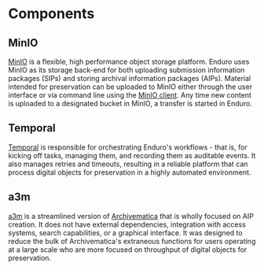 # Components

## MinIO

[MinIO](https://min.io/) is a flexible, high performance object storage
platform. Enduro uses MinIO as its storage back-end for both uploading
submission information packages (SIPs) and storing archival information packages
(AIPs). Material intended for preservation can be uploaded to MinIO either
through the user interface or via command line using the [MinIO
client](https://min.io/docs/minio/linux/reference/minio-mc.html). Any time new
content is uploaded to a designated bucket in MinIO, a transfer is started in
Enduro.

## Temporal

[Temporal](https://temporal.io/) is responsible for orchestrating Enduro's
workflows - that is, for kicking off tasks, managing them, and recording them as
auditable events. It also manages retries and timeouts, resulting in a reliable
platform that can process digital objects for preservation in a highly automated
environment.

## a3m

[a3m](https://github.com/artefactual-labs/a3m) is a streamlined version of
[Archivematica](https://archivematica.org) that is wholly focused on AIP
creation. It does not have external dependencies, integration with access
systems, search capabilities, or a graphical interface. It was designed to
reduce the bulk of Archivematica's extraneous functions for users operating at a
large scale who are more focused on throughput of digital objects for
preservation.
